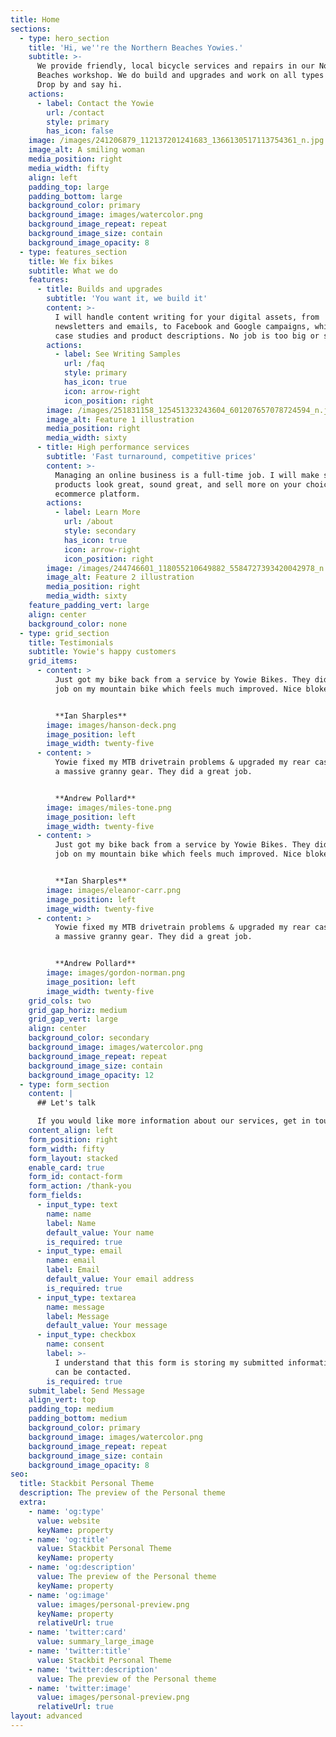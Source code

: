 ```yaml
---
title: Home
sections:
  - type: hero_section
    title: 'Hi, we''re the Northern Beaches Yowies.'
    subtitle: >-
      We provide friendly, local bicycle services and repairs in our Northern
      Beaches workshop. We do build and upgrades and work on all types of bikes.
      Drop by and say hi.
    actions:
      - label: Contact the Yowie
        url: /contact
        style: primary
        has_icon: false
    image: /images/241206879_112137201241683_1366130517113754361_n.jpg
    image_alt: A smiling woman
    media_position: right
    media_width: fifty
    align: left
    padding_top: large
    padding_bottom: large
    background_color: primary
    background_image: images/watercolor.png
    background_image_repeat: repeat
    background_image_size: contain
    background_image_opacity: 8
  - type: features_section
    title: We fix bikes
    subtitle: What we do
    features:
      - title: Builds and upgrades
        subtitle: 'You want it, we build it'
        content: >-
          I will handle content writing for your digital assets, from
          newsletters and emails, to Facebook and Google campaigns, whitepapers,
          case studies and product descriptions. No job is too big or small!
        actions:
          - label: See Writing Samples
            url: /faq
            style: primary
            has_icon: true
            icon: arrow-right
            icon_position: right
        image: /images/251831158_125451323243604_601207657078724594_n.jpg
        image_alt: Feature 1 illustration
        media_position: right
        media_width: sixty
      - title: High performance services
        subtitle: 'Fast turnaround, competitive prices'
        content: >-
          Managing an online business is a full-time job. I will make sure your
          products look great, sound great, and sell more on your choice of
          ecommerce platform.
        actions:
          - label: Learn More
            url: /about
            style: secondary
            has_icon: true
            icon: arrow-right
            icon_position: right
        image: /images/244746601_118055210649882_5584727393420042978_n.jpg
        image_alt: Feature 2 illustration
        media_position: right
        media_width: sixty
    feature_padding_vert: large
    align: center
    background_color: none
  - type: grid_section
    title: Testimonials
    subtitle: Yowie's happy customers
    grid_items:
      - content: >
          Just got my bike back from a service by Yowie Bikes. They did a great
          job on my mountain bike which feels much improved. Nice blokes too!


          **Ian Sharples**
        image: images/hanson-deck.png
        image_position: left
        image_width: twenty-five
      - content: >
          Yowie fixed my MTB drivetrain problems & upgraded my rear cassette to
          a massive granny gear. They did a great job.


          **Andrew Pollard**
        image: images/miles-tone.png
        image_position: left
        image_width: twenty-five
      - content: >
          Just got my bike back from a service by Yowie Bikes. They did a great
          job on my mountain bike which feels much improved. Nice blokes too!


          **Ian Sharples**
        image: images/eleanor-carr.png
        image_position: left
        image_width: twenty-five
      - content: >
          Yowie fixed my MTB drivetrain problems & upgraded my rear cassette to
          a massive granny gear. They did a great job.


          **Andrew Pollard**
        image: images/gordon-norman.png
        image_position: left
        image_width: twenty-five
    grid_cols: two
    grid_gap_horiz: medium
    grid_gap_vert: large
    align: center
    background_color: secondary
    background_image: images/watercolor.png
    background_image_repeat: repeat
    background_image_size: contain
    background_image_opacity: 12
  - type: form_section
    content: |
      ## Let's talk

      If you would like more information about our services, get in touch!
    content_align: left
    form_position: right
    form_width: fifty
    form_layout: stacked
    enable_card: true
    form_id: contact-form
    form_action: /thank-you
    form_fields:
      - input_type: text
        name: name
        label: Name
        default_value: Your name
        is_required: true
      - input_type: email
        name: email
        label: Email
        default_value: Your email address
        is_required: true
      - input_type: textarea
        name: message
        label: Message
        default_value: Your message
      - input_type: checkbox
        name: consent
        label: >-
          I understand that this form is storing my submitted information so I
          can be contacted.
        is_required: true
    submit_label: Send Message
    align_vert: top
    padding_top: medium
    padding_bottom: medium
    background_color: primary
    background_image: images/watercolor.png
    background_image_repeat: repeat
    background_image_size: contain
    background_image_opacity: 8
seo:
  title: Stackbit Personal Theme
  description: The preview of the Personal theme
  extra:
    - name: 'og:type'
      value: website
      keyName: property
    - name: 'og:title'
      value: Stackbit Personal Theme
      keyName: property
    - name: 'og:description'
      value: The preview of the Personal theme
      keyName: property
    - name: 'og:image'
      value: images/personal-preview.png
      keyName: property
      relativeUrl: true
    - name: 'twitter:card'
      value: summary_large_image
    - name: 'twitter:title'
      value: Stackbit Personal Theme
    - name: 'twitter:description'
      value: The preview of the Personal theme
    - name: 'twitter:image'
      value: images/personal-preview.png
      relativeUrl: true
layout: advanced
---
```

